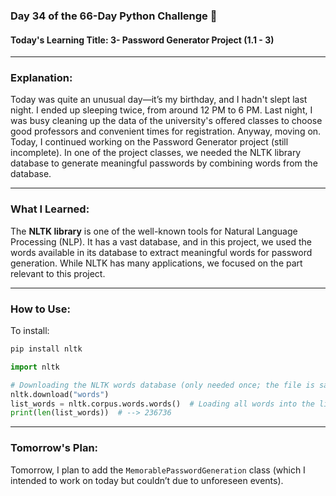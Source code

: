 ### Day 34 of the 66-Day Python Challenge 📅
#### Today's Learning Title: 3- Password Generator Project (1.1 - 3)

---

### Explanation:
Today was quite an unusual day—it’s my birthday, and I hadn't slept last night. I ended up sleeping twice, from around 12 PM to 6 PM. Last night, I was busy cleaning up the data of the university's offered classes to choose good professors and convenient times for registration. Anyway, moving on. Today, I continued working on the Password Generator project (still incomplete). In one of the project classes, we needed the NLTK library database to generate meaningful passwords by combining words from the database.

---

### What I Learned:
The **NLTK library** is one of the well-known tools for Natural Language Processing (NLP). It has a vast database, and in this project, we used the words available in its database to extract meaningful words for password generation. While NLTK has many applications, we focused on the part relevant to this project.

---

### How to Use:
To install:
```bash
pip install nltk
```

```python
import nltk

# Downloading the NLTK words database (only needed once; the file is saved locally afterward)
nltk.download("words") 
list_words = nltk.corpus.words.words()  # Loading all words into the list_words variable
print(len(list_words))  # --> 236736
```

---

### Tomorrow's Plan:
Tomorrow, I plan to add the `MemorablePasswordGeneration` class (which I intended to work on today but couldn’t due to unforeseen events).
